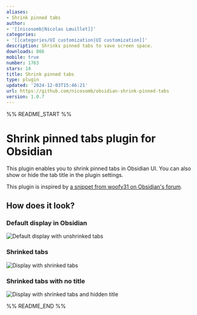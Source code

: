 ```yaml
---
aliases:
- Shrink pinned tabs
author:
- '[[nicosomb|Nicolas Lœuillet]]'
categories:
- '[[categories/UI customization|UI customization]]'
description: Shrinks pinned tabs to save screen space.
downloads: 866
mobile: true
number: 1763
stars: 14
title: Shrink pinned tabs
type: plugin
updated: '2024-12-03T15:46:21'
url: https://github.com/nicosomb/obsidian-shrink-pinned-tabs
version: 1.0.7
---
```


%% README_START %%

# Shrink pinned tabs plugin for Obsidian

This plugin enables you to shrink pinned tabs in Obsidian UI. You can also show or hide the tab title in the plugin settings. 

This plugin is inspired by [a snippet from woofy31 on Obsidian's forum](https://forum.obsidian.md/t/shrink-the-size-of-pinned-tabs/71914/2).

## How does it look? 

### Default display in Obsidian

![Default display with unshrinked tabs](https://raw.githubusercontent.com/nicosomb/obsidian-shrink-pinned-tabs/HEAD/docs/default.png)

### Shrinked tabs 

![Display with shrinked tabs](https://raw.githubusercontent.com/nicosomb/obsidian-shrink-pinned-tabs/HEAD/docs/shrinked.png)

### Shrinked tabs with no title

![Display with shrinked tabs and hidden title](https://raw.githubusercontent.com/nicosomb/obsidian-shrink-pinned-tabs/HEAD/docs/shrinked-no-title.png)


%% README_END %%
